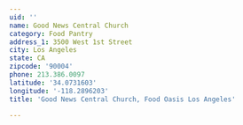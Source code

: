 ```yaml
---
uid: ''
name: Good News Central Church
category: Food Pantry
address_1: 3500 West 1st Street
city: Los Angeles
state: CA
zipcode: '90004'
phone: 213.386.0097
latitude: '34.0731603'
longitude: '-118.2896203'
title: 'Good News Central Church, Food Oasis Los Angeles'

---
```

